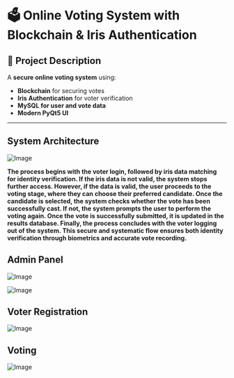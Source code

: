 # 🗳️ Online Voting System with Blockchain & Iris Authentication

## 🚀 Project Description
A **secure online voting system** using:
- **Blockchain** for securing votes
- **Iris Authentication** for voter verification
- **MySQL for user and vote data**
- **Modern PyQt5 UI**

---

## System Architecture

![Image](https://github.com/user-attachments/assets/d17c34c2-e03e-480d-82f8-042f7fbd267c)

**The process begins with the voter login, followed by iris data matching for identity verification. If the iris data is not valid, the system stops further access. However, if the data is valid, the user proceeds to the voting stage, where they can choose their preferred candidate. Once the candidate is selected, the system checks whether the vote has been successfully cast. If not, the system prompts the user to perform the voting again. Once the vote is successfully submitted, it is updated in the results database. Finally, the process concludes with the voter logging out of the system. This secure and systematic flow ensures both identity verification through biometrics and accurate vote recording.**

## Admin Panel
![Image](https://github.com/user-attachments/assets/0e1fc2dd-512b-40d3-afeb-976f8246ea69)


![Image](https://github.com/user-attachments/assets/20ff5567-ebce-439b-a7a5-a4f7b4137771)
  
## Voter Registration
![Image](https://github.com/user-attachments/assets/22f9faef-3e6f-4dba-b228-2bb47785bef8)

## Voting
![Image](https://github.com/user-attachments/assets/76369192-f365-494f-bd1e-ccc87c65ce4e)



